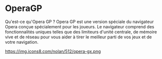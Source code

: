 # OperaGP
Qu'est-ce qu'Opera GP ? Opera GP est une version spéciale du navigateur Opera conçue spécialement pour les joueurs. Le navigateur comprend des fonctionnalités uniques telles que des limiteurs d'unité centrale, de mémoire vive et de réseau pour vous aider à tirer le meilleur parti de vos jeux et de votre navigation.

https://img.icons8.com/nolan/512/opera-gx.png
